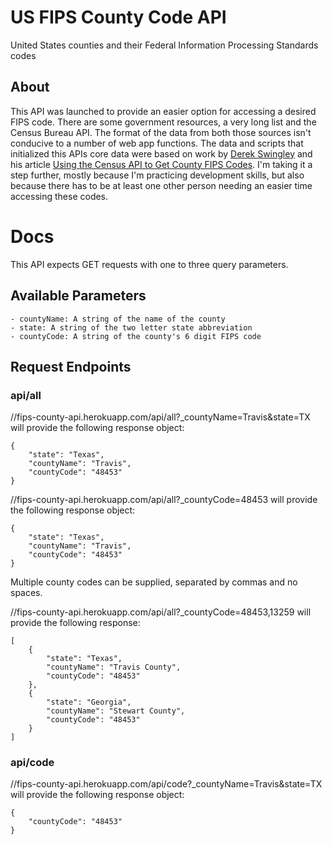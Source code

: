 # US FIPS County Code API
United States counties and their Federal Information Processing Standards codes

## About
This API was launched to provide an easier option for accessing a desired FIPS code. There are some government resources, a very long list and the Census Bureau API. The format of the data from both those sources isn't conducive to a number of web app functions. The data and scripts that initialized this APIs core data were based on work by [Derek Swingley](https://derekswingley.com) and his article [Using the Census API to Get County FIPS Codes](https://derekswingley.com/2019/10/13/using-the-census-api-to-get-county-fips-codes/). I'm taking it a step further, mostly because I'm practicing development skills, but also because there has to be at least one other person needing an easier time accessing these codes.

# Docs
This API expects GET requests with one to three query parameters.

## Available Parameters
    - countyName: A string of the name of the county
    - state: A string of the two letter state abbreviation
    - countyCode: A string of the county's 6 digit FIPS code

## Request Endpoints

### api/all

//fips-county-api.herokuapp.com/api/all?_countyName=Travis&state=TX will provide the following response object:

    {
        "state": "Texas",
        "countyName": "Travis",
        "countyCode": "48453"
    }


//fips-county-api.herokuapp.com/api/all?_countyCode=48453 will provide the following response object:

    {
        "state": "Texas",
        "countyName": "Travis",
        "countyCode": "48453"
    }

Multiple county codes can be supplied, separated by commas and no spaces.

//fips-county-api.herokuapp.com/api/all?_countyCode=48453,13259 will provide the following response:

    [
        {
            "state": "Texas",
            "countyName": "Travis County",
            "countyCode": "48453"
        },
        {
            "state": "Georgia",
            "countyName": "Stewart County",
            "countyCode": "48453"
        }
    ]

### api/code

//fips-county-api.herokuapp.com/api/code?_countyName=Travis&state=TX will provide the following response object:

    {
        "countyCode": "48453"
    }

